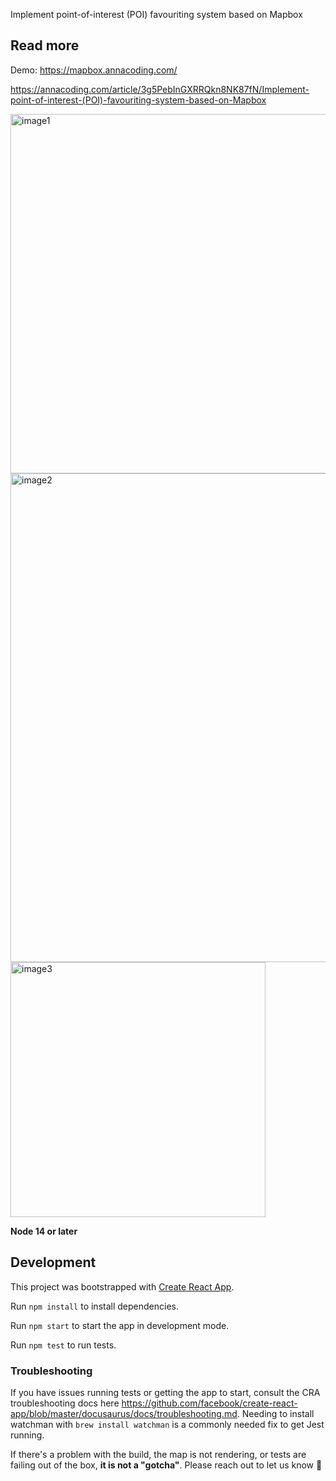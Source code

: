 Implement point-of-interest (POI) favouriting system based on Mapbox

## Read more
Demo: https://mapbox.annacoding.com/

https://annacoding.com/article/3g5PebInGXRRQkn8NK87fN/Implement-point-of-interest-(POI)-favouriting-system-based-on-Mapbox

<img width="575" alt="image1" src="https://user-images.githubusercontent.com/3033810/176126597-492ce9cf-4666-4edd-a1f2-509ff9eef4ac.png">
<img width="782" alt="image2" src="https://user-images.githubusercontent.com/3033810/176126608-5e1ee2d2-2134-48f8-bc2e-24531c439716.png">
<img width="408" alt="image3" src="https://user-images.githubusercontent.com/3033810/176126615-f61a0084-0be7-44da-a386-33908dfabaaa.png">


**Node 14 or later**

## Development

This project was bootstrapped with [Create React App](https://create-react-app.dev/).

Run `npm install` to install dependencies.

Run `npm start` to start the app in development mode.

Run `npm test` to run tests.

### Troubleshooting

If you have issues running tests or getting the app to start, consult the CRA troubleshooting docs here https://github.com/facebook/create-react-app/blob/master/docusaurus/docs/troubleshooting.md. Needing to install watchman with `brew install watchman` is a commonly needed fix to get Jest running.

If there's a problem with the build, the map is not rendering, or tests are failing out of the box, **it is not a "gotcha"**. Please reach out to let us know 💖

